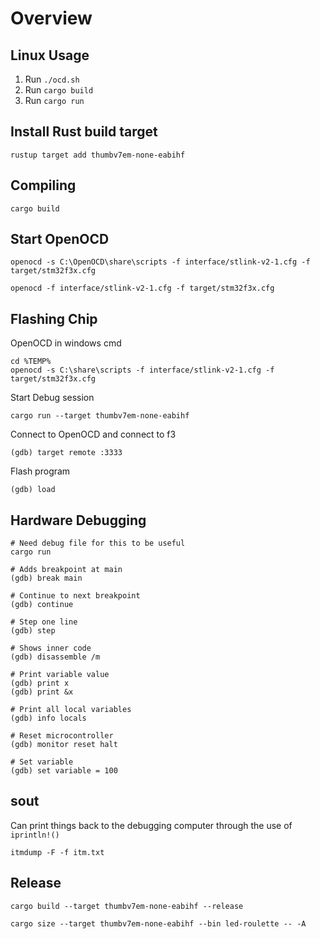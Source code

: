 # Overview

## Linux Usage

1. Run `./ocd.sh`
1. Run `cargo build`
1. Run `cargo run`


## Install Rust build target

```
rustup target add thumbv7em-none-eabihf
```

## Compiling
```
cargo build
```

## Start OpenOCD
```
openocd -s C:\OpenOCD\share\scripts -f interface/stlink-v2-1.cfg -f target/stm32f3x.cfg

openocd -f interface/stlink-v2-1.cfg -f target/stm32f3x.cfg
```

## Flashing Chip

OpenOCD in windows cmd
```
cd %TEMP%
openocd -s C:\share\scripts -f interface/stlink-v2-1.cfg -f target/stm32f3x.cfg
```

Start Debug session
```
cargo run --target thumbv7em-none-eabihf
```

Connect to OpenOCD and connect to f3
```
(gdb) target remote :3333
```

Flash program
```
(gdb) load
```
## Hardware Debugging
```
# Need debug file for this to be useful
cargo run

# Adds breakpoint at main
(gdb) break main 

# Continue to next breakpoint
(gdb) continue

# Step one line
(gdb) step

# Shows inner code
(gdb) disassemble /m

# Print variable value
(gdb) print x
(gdb) print &x

# Print all local variables
(gdb) info locals

# Reset microcontroller
(gdb) monitor reset halt

# Set variable
(gdb) set variable = 100

```

## sout
Can print things back to the debugging computer through the use of `iprintln!()`

```
itmdump -F -f itm.txt
```

## Release
```
cargo build --target thumbv7em-none-eabihf --release

cargo size --target thumbv7em-none-eabihf --bin led-roulette -- -A
```